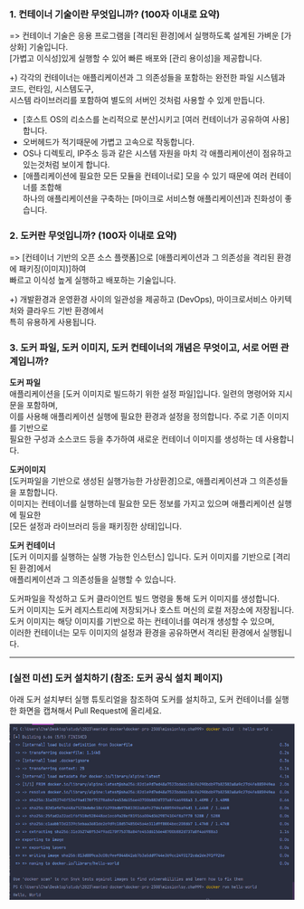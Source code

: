 ### 1. 컨테이너 기술이란 무엇입니까? (100자 이내로 요약)
=> 컨테이너 기술은 응용 프로그램을 [격리된 환경]에서 실행하도록 설계된 가벼운 [가상화] 기술입니다.   
[가볍고 이식성]있게 실행할 수 있어 빠른 배포와 [관리 용이성]을 제공합니다.

+) 각각의 컨테이너는 애플리케이션과 그 의존성들을 포함하는 완전한 파일 시스템과 코드, 런타임, 시스템도구,    
시스템 라이브러리를 포함하여 별도의 서버인 것처럼 사용할 수 있게 만듭니다.
* [호스트 OS의 리소스를 논리적으로 분산]시키고 [여러 컨테이너가 공유하여 사용]합니다. 
* 오버헤드가 적기때문에 가볍고 고속으로 작동합니다.
* OS나 디렉토리, IP주소 등과 같은 시스템 자원을 마치 각 애플리케이션이 점유하고 있는것처럼 보이게 합니다. 
* [애플리케이션에 필요한 모든 모듈을 컨테이너로] 모을 수 있기 때문에 여러 컨테이너를 조합해   
하나의 애플리케이션을 구축하는 [마이크로 서비스형 애플리케이션]과 친화성이 좋습니다. 


### 2. 도커란 무엇입니까? (100자 이내로 요약)
=> [컨테이너 기반의 오픈 소스 플랫폼]으로 [애플리케이션과 그 의존성을 격리된 환경에 패키징(이미지)]하여   
빠르고 이식성 높게 실행하고 배포하는 기술입니다. 

+) 개발환경과 운영환경 사이의 일관성을 제공하고 (DevOps), 마이크로서비스 아키텍처와 클라우드 기반 환경에서   
특히 유용하게 사용됩니다. 


### 3. 도커 파일, 도커 이미지, 도커 컨테이너의 개념은 무엇이고, 서로 어떤 관계입니까?
**도커 파일**    
애플리케이션을 [도커 이미지로 빌드하기 위한 설정 파일]입니다. 일련의 명령어와 지시문을 포함하며,   
이를 사용해 애플리케이션 실행에 필요한 환경과 설정을 정의합니다. 주로 기존 이미지를 기반으로   
필요한 구성과 소스코드 등을 추가하여 새로운 컨테이너 이미지를 생성하는 데 사용합니다.

**도커이미지**   
[도커파일을 기반으로 생성된 실행가능한 가상환경]으로, 애플리케이션과 그 의존성들을 포함합니다.   
이미지는 컨테이너를 실행하는데 필요한 모든 정보를 가지고 있으며 애플리케이션 실행에 필요한   
[모든 설정과 라이브러리 등을 패키징한 상태]입니다. 

**도커 컨테이너**   
[도커 이미지를 실행하는 실행 가능한 인스턴스] 입니다. 도커 이미지를 기반으로 [격리된 환경]에서   
애플리케이션과 그 의존성들을 실행할 수 있습니다.   

도커파일을 작성하고 도커 클라이언트 빌드 명령을 통해 도커 이미지를 생성합니다.    
도커 이미지는 도커 레지스트리에 저장되거나 호스트 머신의 로컬 저장소에 저장됩니다.   
도커 이미지는 해당 이미지를 기반으로 하는 컨테이너를 여러개 생성할 수 있으며,   
이러한 컨테이너는 모두 이미지의 설정과 환경을 공유하면서 격리된 환경에서 실행됩니다. 


*** 

### [실전 미션] 도커 설치하기 (참조: 도커 공식 설치 페이지)
아래 도커 설치부터 실행 튜토리얼을 참조하여 도커를 설치하고,
도커 컨테이너를 실행한 화면을 캡쳐해서 Pull Request에 올리세요.

![Alt text](./docker_image_build_run.PNG)